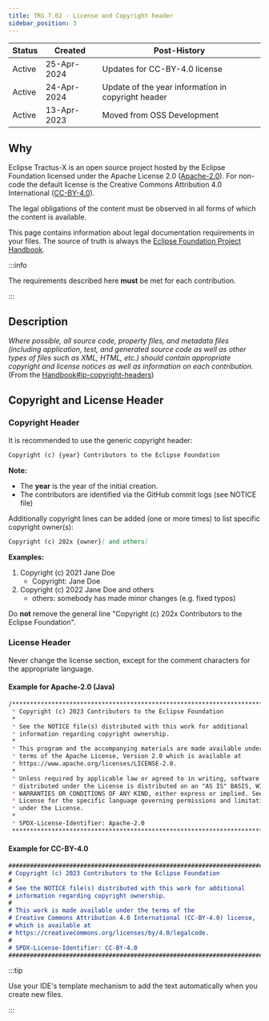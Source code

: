 ```yaml
---
title: TRG 7.02 - License and Copyright header
sidebar_position: 3
---
```


| Status | Created     | Post-History                                       |
|--------|-------------|----------------------------------------------------|
| Active | 25-Apr-2024 | Updates for CC-BY-4.0 license                      |
| Active | 24-Apr-2024 | Update of the year information in copyright header |
| Active | 13-Apr-2023 | Moved from OSS Development                         |

## Why

Eclipse Tractus-X is an open source project hosted by the Eclipse Foundation licensed under the Apache License 2.0 ([Apache-2.0](https://spdx.org/licenses/Apache-2.0)). For non-code the default license is the Creative Commons Attribution 4.0 International ([CC-BY-4.0](https://spdx.org/licenses/CC-BY-4.0.html)).

The legal obligations of the content must be observed in all forms of which the content is available.

This page contains information about legal documentation requirements in your files. The source of truth is always the [Eclipse Foundation Project Handbook](https://www.eclipse.org/projects/handbook/#ip-copyright-headers).

:::info

The requirements described here **must** be met for each contribution.

:::

## Description

*Where possible, all source code, property files, and metadata files (including application, test, and generated source code as well as other types of files such as XML, HTML, etc.) should contain appropriate copyright and license notices as well as information on each contribution.* (From the [Handbook#ip-copyright-headers](https://www.eclipse.org/projects/handbook/#ip-copyright-headers))

## Copyright and License Header

### Copyright Header

It is recommended to use the generic copyright header:

```md
Copyright (c) {year} Contributors to the Eclipse Foundation
 ```

**Note:**

- The **year** is the year of the initial creation.
- The contributors are identified via the GitHub commit logs (see NOTICE file)

Additionally copyright lines can be added (one or more times) to list specific copyright owner(s):

```md
Copyright (c) 202x {owner}[ and others]
 ```

**Examples:**

1. Copyright (c) 2021 Jane Doe
    - Copyright: Jane Doe
1. Copyright (c) 2022 Jane Doe and others
    - others: somebody has made minor changes (e.g. fixed typos)

Do **not** remove the general line "Copyright (c) 202x Contributors to the Eclipse Foundation".

### License Header

Never change the license section, except for the comment characters for the appropriate language.

#### Example for Apache-2.0 (Java)

```md
/********************************************************************************
 * Copyright (c) 2023 Contributors to the Eclipse Foundation
 *
 * See the NOTICE file(s) distributed with this work for additional
 * information regarding copyright ownership.
 *
 * This program and the accompanying materials are made available under the
 * terms of the Apache License, Version 2.0 which is available at
 * https://www.apache.org/licenses/LICENSE-2.0.
 *
 * Unless required by applicable law or agreed to in writing, software
 * distributed under the License is distributed on an "AS IS" BASIS, WITHOUT
 * WARRANTIES OR CONDITIONS OF ANY KIND, either express or implied. See the
 * License for the specific language governing permissions and limitations
 * under the License.
 *
 * SPDX-License-Identifier: Apache-2.0
 ********************************************************************************/
 ```

#### Example for CC-BY-4.0

```md
#######################################################################
# Copyright (c) 2023 Contributors to the Eclipse Foundation
#
# See the NOTICE file(s) distributed with this work for additional
# information regarding copyright ownership.
#
# This work is made available under the terms of the
# Creative Commons Attribution 4.0 International (CC-BY-4.0) license,
# which is available at
# https://creativecommons.org/licenses/by/4.0/legalcode.
#
# SPDX-License-Identifier: CC-BY-4.0
#######################################################################
 ```

:::tip

Use your IDE's template mechanism to add the text automatically when you create new files.

:::
